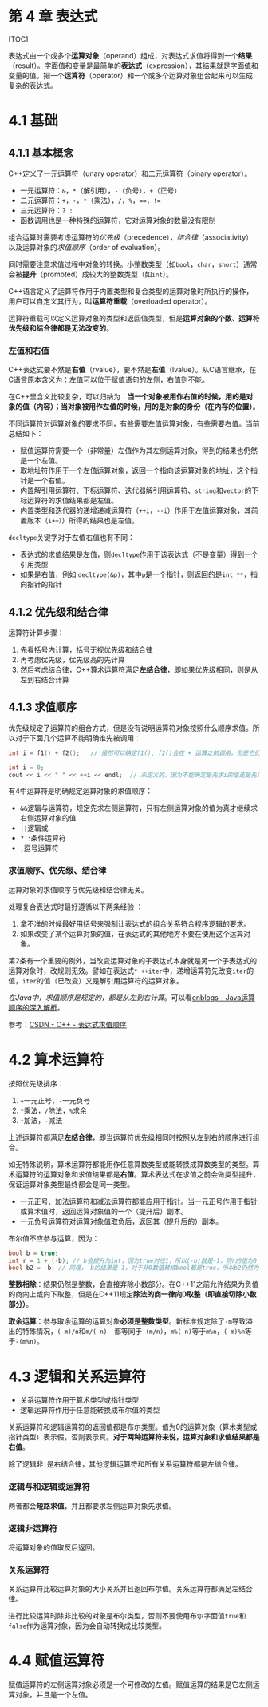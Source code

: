 第 4 章   表达式
=========

[TOC]

表达式由一个或多个**运算对象**（operand）组成，对表达式求值将得到一个**结果**（result）。字面值和变量是最简单的**表达式**（expression），其结果就是字面值和变量的值。把一个**运算符**（operator）和一个或多个运算对象组合起来可以生成复杂的表达式。

# 4.1 基础

## 4.1.1 基本概念

C\+\+定义了一元运算符（unary operator）和二元运算符（binary operator）。  

- 一元运算符：`&`，`*`（解引用），`-`（负号），`+`（正号）
- 二元运算符：`+`，`-`，`*`（乘法），`/`，`%`，`==`，`!=`
- 三元运算符：`? :`
- 函数调用也是一种特殊的运算符，它对运算对象的数量没有限制  

组合运算时需要考虑运算符的*优先级*（precedence），*结合律*（associativity）以及运算对象的*求值顺序*（order of evaluation）。

同时需要注意求值过程中对象的转换。小整数类型（如`bool`，`char`，`short`）通常会被**提升**（promoted）成较大的整数类型（如`int`）。

C\+\+语言定义了运算符作用于内置类型和复合类型的运算对象时所执行的操作，用户可以自定义其行为，叫**运算符重载**（overloaded operator）。

运算符重载可以定义运算对象的类型和返回值类型，但是**运算对象的个数、运算符优先级和结合律都是无法改变的**。



### 左值和右值

C\+\+表达式要不然是**右值**（rvalue），要不然是**左值**（lvalue）。从C语言继承，在C语言原本含义为：左值可以位于赋值语句的左侧，右值则不能。

在C\+\+里含义比较复杂，可以归纳为：**当一个对象被用作右值的时候，用的是对象的值（内容）；当对象被用作左值的时候，用的是对象的身份（在内存的位置）**。

不同运算符对运算对象的要求不同，有些需要左值运算对象，有些需要右值。当前总结如下：

- 赋值运算符需要一个（非常量）左值作为其左侧运算对象，得到的结果也仍然是一个左值。
- 取地址符作用于一个左值运算对象，返回一个指向该运算对象的地址，这个指针是一个右值。  
- 内置解引用运算符、下标运算符、迭代器解引用运算符、`string`和`vector`的下标运算符的求值结果都是左值。  
- 内置类型和迭代器的递增递减运算符（`++i`，`--i`）作用于左值运算对象，其前置版本（`i++）`）所得的结果也是左值。

`decltype`关键字对于左值右值也有不同：  

- 表达式的求值结果是左值，则`decltype`作用于该表达式（不是变量）得到一个引用类型  
- 如果是右值，例如 `decltype(&p)`，其中`p`是一个指针，则返回的是`int **`，指向指针的指针  



## 4.1.2 优先级和结合律

运算符计算步骤：  

1. 先看括号内计算，括号无视优先级和结合律
2. 再考虑优先级，优先级高的先计算
3. 然后考虑结合律，C\+\+算术运算符满足**左结合律**，即如果优先级相同，则是从左到右结合计算  



## 4.1.3 求值顺序

优先级规定了运算符的组合方式，但是没有说明运算符对象按照什么顺序求值。所以对于下面几个运算不能明确谁先被调用：  

```cpp
int i = f1() + f2();   // 虽然可以确定f1(), f2()会在 + 运算之前调用，但是它们两者却不知道谁先被调用

int i = 0;
cout << i << " " << ++i << endl;  // 未定义的，因为不能确定是先求i的值还是先计算 ++i
```

有4中运算符是明确规定运算对象的求值顺序：  

- `&&`逻辑与运算符，规定先求左侧运算符，只有左侧运算对象的值为真才继续求右侧运算对象的值  
- `||`逻辑或  
- `? :`条件运算符
- `,`逗号运算符

### 求值顺序、优先级、结合律

运算对象的求值顺序与优先级和结合律无关。  

处理复合表达式时最好遵循以下两条经验 ：

1. 拿不准的时候最好用括号来强制让表达式的组合关系符合程序逻辑的要求。
2. 如果改变了某个运算对象的值，在表达式的其他地方不要在使用这个运算对象。

第2条有一个重要的例外，当改变运算对象的子表达式本身就是另一个子表达式的运算对象时，改规则无效。譬如在表达式`* ++iter`中，递增运算符先改变`iter`的值，`iter`的值（已改变）又是解引用运算符的运算对象。

*在Java中，求值顺序是规定的，都是从左到右计算*。可以看[cnblogs - Java运算顺序的深入解析](http://www.cnblogs.com/jinggod/p/8424880.html)。

参考：[CSDN - C\+\+ - 表达式求值顺序](https://blog.csdn.net/fefe82/article/details/37833767)



# 4.2 算术运算符

按照优先级排序：  

1. `+`一元正号，`-`一元负号
2. `*`乘法，`/`除法，`%`求余
3. `+`加法，`-`减法

上述运算符都满足**左结合律**，即当运算符优先级相同时按照从左到右的顺序进行组合。

如无特殊说明，算术运算符都能用作任意算数类型或能转换成算数类型的类型。算术运算符的运算对象和求值结果都是**右值**。算术表达式在求值之前会做类型提升，保证运算对象类型最终都会是同一类型。

- 一元正号、加法运算符和减法运算符都能应用于指针。当一元正号作用于指针或算术值时，返回运算对象值的一个（提升后）副本。
- 一元负号运算符对运算对象值取负后，返回其（提升后的）副本。

布尔值不应参与运算，因为：

```cpp
bool b = true;
int r = 1 + (-b); // b会提升为int，因为true对应1，所以(-b)就是-1，则r的值为0
bool b2 = -b; // 同理，-b的结果是-1，对于非0数值转成bool都是true，所以b2仍然为true
```

**整数相除**：结果仍然是整数，会直接弃除小数部分。在C\+\+11之前允许结果为负值的商向上或向下取整，但是在C\+\+11规定**除法的商一律向0取整（即直接切除小数部分）**。

**取余运算**：参与取余运算的运算对象**必须是整数类型**。新标准规定除了`-m`导致溢出的特殊情况，`(-m)/n`和`m/(-n)  `都等同于`-(m/n)`，`m%(-n)`等于`m%n`，`(-m)%n`等于`-(m%n)`。



# 4.3 逻辑和关系运算符

- 关系运算符作用于算术类型或指针类型  
- 逻辑运算符作用于任意能转换成布尔值的类型

关系运算符和逻辑运算符的返回值都是布尔类型。值为0的运算对象（算术类型或指针类型）表示假，否则表示真。**对于两种运算符来说，运算对象和求值结果都是右值**。

除了逻辑非`!`是右结合律，其他逻辑运算符和所有关系运算符都是左结合律。

### 逻辑与和逻辑或运算符

两者都会**短路求值**，并且都要求左侧运算对象先求值。

### 逻辑非运算符

将运算对象的值取反后返回。

### 关系运算符

关系运算符比较运算对象的大小关系并且返回布尔值。关系运算符都满足左结合律。

进行比较运算时除非比较的对象是布尔类型，否则不要使用布尔字面值`true`和`false`作为运算对象，因为会自动转换成比较类型。



# 4.4 赋值运算符

赋值运算符的左侧运算对象必须是一个可修改的左值。赋值运算的结果是它左侧运算对象，并且是一个左值。